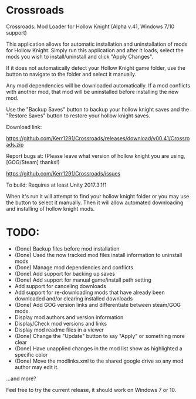 # Crossroads
Crossroads: Mod Loader for Hollow Knight (Alpha v.41, Windows 7/10 support)

This application allows for automatic installation and uninstallation of mods for Hollow Knight. Simply run this application and after it loads, select the mods you wish to install/uninstall and click "Apply Changes".

If it does not automatically detect your Hollow Knight game folder, use the button to navigate to the folder and select it manually.

Any mod dependencies will be downloaded automatically. If a mod conflicts with another mod, that mod will be uninstalled before installing the new mod.

Use the "Backup Saves" button to backup your hollow knight saves and the "Restore Saves" button to restore your hollow knight saves.

Download link: 

https://github.com/Kerr1291/Crossroads/releases/download/v00.41/Crossroads.zip

Report bugs at: (Please leave what version of hollow knight you are using, [GOG/Steam] thanks!)

https://github.com/Kerr1291/Crossroads/issues


To build: Requires at least Unity 2017.3.1f1

When it's run it will attempt to find your hollow knight folder or you may use the button to select it manually. 
Then it will allow automated downloading and installing of hollow knight mods.

# TODO:

  * (Done) Backup files before mod installation
  * (Done) Used the now tracked mod files install information to uninstall mods
  * (Done) Manage mod dependencies and conflicts
  * (Done) Add support for backing up saves
  * (Done) Add support for manual game/install path setting
  * Add support for canceling downloads
  * Add support for re-downloading mods that have already been downloaded and/or clearing installed downloads
  * (Done) Add GOG version links and differentiate between steam/GOG mods.
  * Display mod authors and version information
  * Display/Check mod versions and links
  * Display mod readme files in a viewer
  * (Done) Change the "Update" button to say "Apply" or something more clear
  * (Done) Have unapplied changes in the mod list show as highlighted a specific color
  * (Done) Move the modlinks.xml to the shared google drive so any mod author may edit it.

...and more?


Feel free to try the current release, it should work on Windows 7 or 10.
